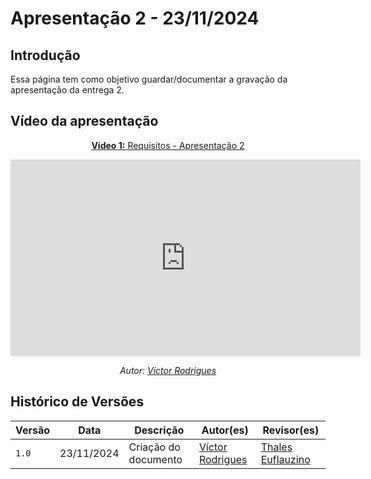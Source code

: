 # Apresentação 2 - 23/11/2024

## Introdução 
Essa página tem como objetivo guardar/documentar a gravação da apresentação da entrega 2. 

## Vídeo da apresentação

<center>

[**Vídeo 1:** Requisitos - Apresentação 2](https://www.youtube.com/watch?v=fnsxUFg5hi4)

<iframe width="560" height="315" src="https://www.youtube.com/embed/UTSWB6CK7_w?si=py4w-IqLBpins6QX" title="YouTube video player" frameborder="0" allow="accelerometer; autoplay; clipboard-write; encrypted-media; gyroscope; picture-in-picture; web-share" referrerpolicy="strict-origin-when-cross-origin" allowfullscreen></iframe>

_Autor: [Víctor Rodrigues](https://github.com/ViictorHugoo)_

</center>

## Histórico de Versões

Versão  | Data | Descrição | Autor(es) | Revisor(es)
-------- | ------ | ------ | ---------- | ----------
`1.0` | 23/11/2024 | Criação do documento  | [Víctor Rodrigues](https://github.com/ViictorHugoo) | [Thales Euflauzino](https://github.com/thaleseuflauzino)
